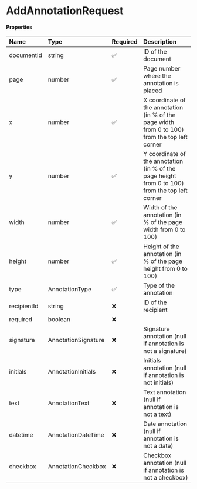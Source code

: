 # AddAnnotationRequest

**Properties**

| Name        | Type                | Required | Description                                                                                     |
| :---------- | :------------------ | :------- | :---------------------------------------------------------------------------------------------- |
| documentId  | string              | ✅       | ID of the document                                                                              |
| page        | number              | ✅       | Page number where the annotation is placed                                                      |
| x           | number              | ✅       | X coordinate of the annotation (in % of the page width from 0 to 100) from the top left corner  |
| y           | number              | ✅       | Y coordinate of the annotation (in % of the page height from 0 to 100) from the top left corner |
| width       | number              | ✅       | Width of the annotation (in % of the page width from 0 to 100)                                  |
| height      | number              | ✅       | Height of the annotation (in % of the page height from 0 to 100)                                |
| type        | AnnotationType      | ✅       | Type of the annotation                                                                          |
| recipientId | string              | ❌       | ID of the recipient                                                                             |
| required    | boolean             | ❌       |                                                                                                 |
| signature   | AnnotationSignature | ❌       | Signature annotation (null if annotation is not a signature)                                    |
| initials    | AnnotationInitials  | ❌       | Initials annotation (null if annotation is not initials)                                        |
| text        | AnnotationText      | ❌       | Text annotation (null if annotation is not a text)                                              |
| datetime    | AnnotationDateTime  | ❌       | Date annotation (null if annotation is not a date)                                              |
| checkbox    | AnnotationCheckbox  | ❌       | Checkbox annotation (null if annotation is not a checkbox)                                      |
